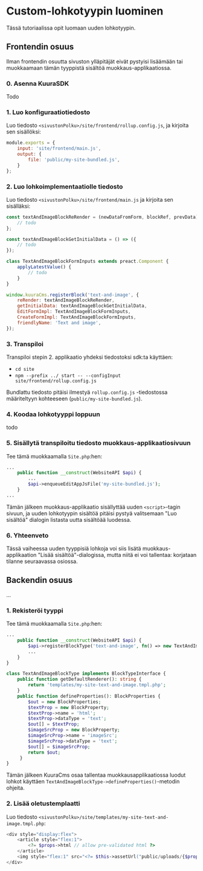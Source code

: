 # Custom-lohkotyypin luominen

Tässä tutoriaalissa opit luomaan uuden lohkotyypin.

## Frontendin osuus

Ilman frontendin osuutta sivuston ylläpitäjät eivät pystyisi lisäämään tai muokkaamaan tämän tyyppistä sisältöä muokkaus-applikaatiossa.

### 0. Asenna KuuraSDK

Todo

### 1. Luo konfiguraatiotiedosto

Luo tiedosto `<sivustonPolku>/site/frontend/rollup.config.js`, ja kirjoita sen sisällöksi:

```javascript
module.exports = {
    input: 'site/frontend/main.js',
    output: {
        file: 'public/my-site-bundled.js',
    }
};

```

### 2. Luo lohkoimplementaatiolle tiedosto

Luo tiedosto `<sivustonPolku>/site/frontend/main.js` ja kirjoita sen sisälläksi:

```javascript
const textAndImageBlockReRender = (newDataFromForm, blockRef, prevData) => {
    // todo
};

const textAndImageBlockGetInitialData = () => ({
    // todo
});

class TextAndImageBlockFormInputs extends preact.Component {
    applyLatestValue() {
        // todo
    }
}

window.kuuraCms.registerBlock('text-and-image', {
    reRender: textAndImageBlockReRender,
    getInitialData: textAndImageBlockGetInitialData,
    EditFormImpl: TextAndImageBlockFormInputs,
    CreateFormImpl: TextAndImageBlockFormInputs,
    friendlyName: 'Text and image',
});

```

### 3. Transpiloi

Transpiloi stepin 2. applikaatio yhdeksi tiedostoksi sdk:ta käyttäen:

- `cd site`
- `npm --prefix ../ start -- --configInput site/frontend/rollup.config.js`

Bundlattu tiedosto pitäisi ilmestyä `rollup.config.js` -tiedostossa määriteltyyn kohteeseen (`public/my-site-bundled.js`).

### 4. Koodaa lohkotyyppi loppuun

todo

### 5. Sisällytä transpiloitu tiedosto muokkaus-applikaatiosivuun

Tee tämä muokkaamalla `Site.php`:hen:

```php
...
    public function __construct(WebsiteAPI $api) {
        ...
        $api->enqueueEditAppJsFile('my-site-bundled.js');
    }
...
```

Tämän jälkeen muokkaus-applikaatio sisällyttää uuden `<script>`-tagin sivuun, ja uuden lohkotyypin sisältöä pitäisi pystyä valitsemaan "Luo sisältöä" dialogin listasta uutta sisältöää luodessa.

### 6. Yhteenveto

Tässä vaiheessa uuden tyyppisiä lohkoja voi siis lisätä muokkaus-applikaation "Lisää sisältöä"-dialogissa, mutta niitä ei voi tallentaa: korjataan tilanne seuraavassa osiossa.

## Backendin osuus

...

### 1. Rekisteröi tyyppi

Tee tämä muokkaamalla `Site.php`:hen:

```php
...
    public function __construct(WebsiteAPI $api) {
        $api->registerBlockType('text-and-image', fn() => new TextAndImageBlockType);
        ...
    }
}

class TextAndImageBlockType implements BlockTypeInterface {
    public function getDefaultRenderer(): string {
        return 'templates/my-site-text-and-image.tmpl.php';
    }
    public function defineProperties(): BlockProperties {
        $out = new BlockProperties;
        $textProp = new BlockProperty;
        $textProp->name = 'html';
        $textProp->dataType = 'text';
        $out[] = $textProp;
        $imageSrcProp = new BlockProperty;
        $imageSrcProp->name = 'imageSrc';
        $imageSrcProp->dataType = 'text';
        $out[] = $imageSrcProp;
        return $out;
     }
}

```

Tämän jälkeen KuuraCms osaa tallentaa muokkausapplikaatiossa luodut lohkot käyttäen `TextAndImageBlockType->defineProperties()`-metodin ohjeita.

### 2. Lisää oletustemplaatti

Luo tiedosto `<sivustonPolku>/site/templates/my-site-text-and-image.tmpl.php`:

```php
<div style="display:flex">
    <article style="flex:1">
        <?= $props->html // allow pre-validated html ?>
    </article>
    <img style="flex:1" src="<?= $this->assetUrl("public/uploads/{$props->imageSrc}") ?>"/>
</div>
```
